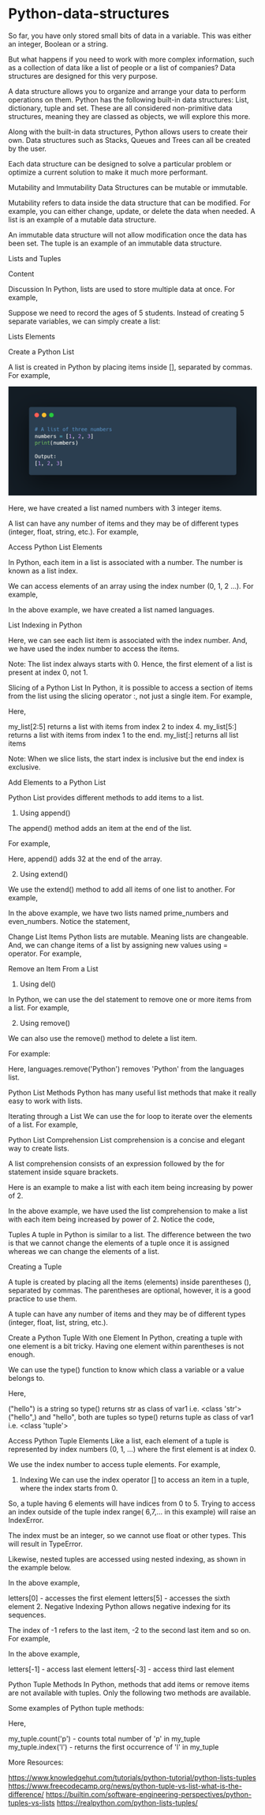 # Python-data-structures
So far, you have only stored small bits of data in a variable. This was either an integer, Boolean or a string.



But what happens if you need to work with more complex information, such as a collection of data like a list of people or a list of companies? Data structures are designed for this very purpose.







A data structure allows you to organize and arrange your data to perform operations on them. Python has the following built-in data structures: List, dictionary, tuple and set. These are all considered non-primitive data structures, meaning they are classed as objects, we will explore this more.





Along with the built-in data structures, Python allows users to create their own. Data structures such as Stacks, Queues and Trees can all be created by the user.



Each data structure can be designed to solve a particular problem or optimize a current solution to make it much more performant.



Mutability and Immutability
Data Structures can be mutable or immutable.



Mutability refers to data inside the data structure that can be modified. For example, you can either change, update, or delete the data when needed. A list is an example of a mutable data structure.



An immutable data structure will not allow modification once the data has been set. The tuple is an example of an immutable data structure.

Lists and Tuples

Content

Discussion
In Python, lists are used to store multiple data at once. For example,

Suppose we need to record the ages of 5 students. Instead of creating 5 separate variables, we can simply create a list:

Lists Elements



Create a Python List





A list is created in Python by placing items inside [], separated by commas. For example,

![alt text](image.png)



Here, we have created a list named numbers with 3 integer items.

A list can have any number of items and they may be of different types (integer, float, string, etc.). For example,







Access Python List Elements


In Python, each item in a list is associated with a number. The number is known as a list index.



We can access elements of an array using the index number (0, 1, 2 …). For example,







In the above example, we have created a list named languages.



List Indexing in Python



Here, we can see each list item is associated with the index number. And, we have used the index number to access the items.



Note: The list index always starts with 0. Hence, the first element of a list is present at index 0, not 1.



Slicing of a Python List
In Python, it is possible to access a section of items from the list using the slicing operator :, not just a single item. For example,





Here,

my_list[2:5] returns a list with items from index 2 to index 4.
my_list[5:] returns a list with items from index 1 to the end.
my_list[:] returns all list items


Note: When we slice lists, the start index is inclusive but the end index is exclusive.



Add Elements to a Python List


Python List provides different methods to add items to a list.

1. Using append()

The append() method adds an item at the end of the list.

For example,





Here, append() adds 32 at the end of the array.



2. Using extend()

We use the extend() method to add all items of one list to another. For example,



In the above example, we have two lists named prime_numbers and even_numbers. Notice the statement,



Change List Items
Python lists are mutable. Meaning lists are changeable. And, we can change items of a list by assigning new values using = operator. For example,





Remove an Item From a List
1. Using del()

In Python, we can use the del statement to remove one or more items from a list. For example,





2. Using remove()

We can also use the remove() method to delete a list item.

For example:





Here, languages.remove('Python') removes 'Python' from the languages list.



Python List Methods
Python has many useful list methods that make it really easy to work with lists.





Iterating through a List
We can use the for loop to iterate over the elements of a list. For example,







Python List Comprehension
List comprehension is a concise and elegant way to create lists.



A list comprehension consists of an expression followed by the for statement inside square brackets.



Here is an example to make a list with each item being increasing by power of 2.





In the above example, we have used the list comprehension to make a list with each item being increased by power of 2. Notice the code,









Tuples
A tuple in Python is similar to a list. The difference between the two is that we cannot change the elements of a tuple once it is assigned whereas we can change the elements of a list.



Creating a Tuple





A tuple is created by placing all the items (elements) inside parentheses (), separated by commas. The parentheses are optional, however, it is a good practice to use them.

A tuple can have any number of items and they may be of different types (integer, float, list, string, etc.).



Create a Python Tuple With one Element
In Python, creating a tuple with one element is a bit tricky. Having one element within parentheses is not enough.



We can use the type() function to know which class a variable or a value belongs to.





Here,

("hello") is a string so type() returns str as class of var1 i.e. <class 'str'>
("hello",) and "hello", both are tuples so type() returns tuple as class of var1 i.e. <class 'tuple'>

Access Python Tuple Elements
Like a list, each element of a tuple is represented by index numbers (0, 1, ...) where the first element is at index 0.



We use the index number to access tuple elements. For example,



1. Indexing
We can use the index operator [] to access an item in a tuple, where the index starts from 0.



So, a tuple having 6 elements will have indices from 0 to 5. Trying to access an index outside of the tuple index range( 6,7,... in this example) will raise an IndexError.



The index must be an integer, so we cannot use float or other types. This will result in TypeError.



Likewise, nested tuples are accessed using nested indexing, as shown in the example below.





In the above example,

letters[0] - accesses the first element
letters[5] - accesses the sixth element
2. Negative Indexing
Python allows negative indexing for its sequences.

The index of -1 refers to the last item, -2 to the second last item and so on. For example,





In the above example,

letters[-1] - access last element
letters[-3] - access third last element


Python Tuple Methods
In Python, methods that add items or remove items are not available with tuples. Only the following two methods are available.

Some examples of Python tuple methods:





Here,

my_tuple.count('p') - counts total number of 'p' in my_tuple
my_tuple.index('l') - returns the first occurrence of 'l' in my_tuple


More Resources:

https://www.knowledgehut.com/tutorials/python-tutorial/python-lists-tuples
https://www.freecodecamp.org/news/python-tuple-vs-list-what-is-the-difference/
https://builtin.com/software-engineering-perspectives/python-tuples-vs-lists
https://realpython.com/python-lists-tuples/